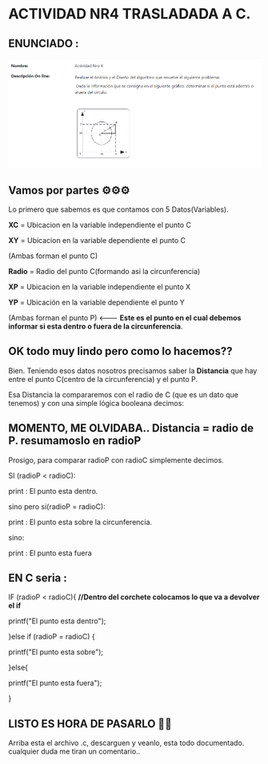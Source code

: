 # ACTIVIDAD NR4 TRASLADADA A C.

## ENUNCIADO :

![Unrc Logo](https://raw.githubusercontent.com/LUCIOZTW/UNRC-Projects/master/Imagenes/paragitHUB.png)

## Vamos por partes ⚙️⚙️⚙️
Lo primero que sabemos es que contamos con 5 Datos(Variables).

**XC** = Ubicacion en la variable independiente el punto C

**XY** = Ubicacion en la variable dependiente   el punto C


(Ambas forman el punto C)


**Radio** = Radio del punto C(formando asi la circunferencia)



**XP** = Ubicacion en la variable independiente el punto X


**YP** = Ubicación en la variable dependiente   el punto Y

(Ambas forman el punto P) <--- **Este es el punto en el cual debemos informar si esta dentro o fuera de la circunferencia**.


## OK todo muy lindo pero como lo hacemos??

Bien. Teniendo esos datos nosotros precisamos saber la **Distancia**  que hay entre el punto C(centro de la circunferencia) y el punto P.


Esa Distancia la compararemos con el radio de C (que es un dato que tenemos) y con una simple lógica booleana decimos:

## MOMENTO, ME OLVIDABA.. Distancia = radio de P. resumamoslo en radioP

Prosigo, para comparar radioP con radioC simplemente decimos.

SI (radioP < radioC): 

print : El punto esta dentro.


sino pero si(radioP = radioC):

print : El punto esta sobre la circunferencia.

sino:

print : El punto esta fuera

## EN C seria : 

IF (radioP < radioC){                 **//Dentro del corchete colocamos lo que va a devolver el if**

  printf("El punto esta dentro");
  
 }else if (radioP = radioC) {
 
 
 
 printf("El punto esta sobre");
 
 }else{
 
 
 
 printf("El punto esta fuera");
 
 
 }
 
 ## LISTO ES HORA DE PASARLO 🚀🚀 
 
 Arriba esta el archivo .c, descarguen y veanlo, esta todo documentado. cualquier duda me tiran un comentario..

